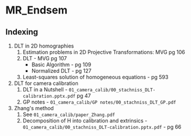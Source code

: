 # MR_Endsem

## Indexing

1. DLT in 2D homographies
    1. Estimation problems in 2D Projective Transformations: MVG pg 106
    2. DLT - MVG pg 107
        - Basic Algorithm - pg 109
        - Normalized DLT - pg 127
    3. Least-squares solution of homogeneous equations - pg 593
2. DLT for camera calibration
    1. DLT in a Nutshell - `01_camera_calib/00_stachniss_DLT-calibration.pptx.pdf` pg 47
    2. GP notes - `01_camera_calib/GP notes/00_stachniss_DLT_GP.pdf`
3. Zhang's method
    1. See `01_camera_calib/paper_Zhang.pdf`
    2. Decomposition of H into calibration and extrinsics - `01_camera_calib/00_stachniss_DLT-calibration.pptx.pdf` - pg 66
